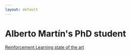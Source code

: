 ```yaml
---
layout: default
---
```

# Alberto Martín's PhD student
[Reinforcement Learning state of the art](./_site/rl-state-art.md)
